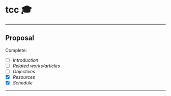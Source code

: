 # tcc :mortar_board:

---

## Proposal

Complete:

- [ ] *Introduction*
- [ ] *Related works/articles*
- [ ] *Objectives*
- [x] *Resources*
- [x] *Schedule*

---

